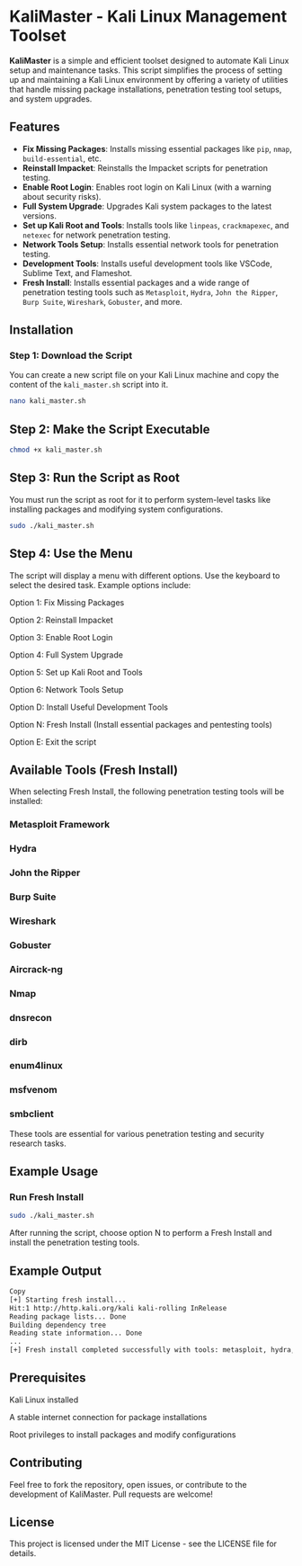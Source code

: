 # KaliMaster - Kali Linux Management Toolset

**KaliMaster** is a simple and efficient toolset designed to automate Kali Linux setup and maintenance tasks. This script simplifies the process of setting up and maintaining a Kali Linux environment by offering a variety of utilities that handle missing package installations, penetration testing tool setups, and system upgrades.

## Features

- **Fix Missing Packages**: Installs missing essential packages like `pip`, `nmap`, `build-essential`, etc.
- **Reinstall Impacket**: Reinstalls the Impacket scripts for penetration testing.
- **Enable Root Login**: Enables root login on Kali Linux (with a warning about security risks).
- **Full System Upgrade**: Upgrades Kali system packages to the latest versions.
- **Set up Kali Root and Tools**: Installs tools like `linpeas`, `crackmapexec`, and `netexec` for network penetration testing.
- **Network Tools Setup**: Installs essential network tools for penetration testing.
- **Development Tools**: Installs useful development tools like VSCode, Sublime Text, and Flameshot.
- **Fresh Install**: Installs essential packages and a wide range of penetration testing tools such as `Metasploit`, `Hydra`, `John the Ripper`, `Burp Suite`, `Wireshark`, `Gobuster`, and more.

## Installation

### Step 1: Download the Script

You can create a new script file on your Kali Linux machine and copy the content of the `kali_master.sh` script into it.

```bash
nano kali_master.sh
```
## Step 2: Make the Script Executable

```bash
chmod +x kali_master.sh
```
## Step 3: Run the Script as Root

You must run the script as root for it to perform system-level tasks like installing packages and modifying system configurations.

```bash
sudo ./kali_master.sh
```
## Step 4: Use the Menu

The script will display a menu with different options. Use the keyboard to select the desired task. Example options include:

Option 1: Fix Missing Packages

Option 2: Reinstall Impacket

Option 3: Enable Root Login

Option 4: Full System Upgrade

Option 5: Set up Kali Root and Tools

Option 6: Network Tools Setup

Option D: Install Useful Development Tools

Option N: Fresh Install (Install essential packages and pentesting tools)

Option E: Exit the script

## Available Tools (Fresh Install)
When selecting Fresh Install, the following penetration testing tools will be installed:

### Metasploit Framework

### Hydra

### John the Ripper

### Burp Suite

### Wireshark

### Gobuster

### Aircrack-ng

### Nmap

### dnsrecon

### dirb

### enum4linux

### msfvenom

### smbclient

These tools are essential for various penetration testing and security research tasks.

## Example Usage

### Run Fresh Install

```bash
sudo ./kali_master.sh
```
After running the script, choose option N to perform a Fresh Install and install the penetration testing tools.

## Example Output

```bash
Copy
[+] Starting fresh install...
Hit:1 http://http.kali.org/kali kali-rolling InRelease
Reading package lists... Done
Building dependency tree       
Reading state information... Done
...
[+] Fresh install completed successfully with tools: metasploit, hydra, john, burpsuite, wireshark, gobuster, dirb, enum4linux, msfvenom, smbclient, and more.
```
## Prerequisites

Kali Linux installed

A stable internet connection for package installations

Root privileges to install packages and modify configurations

## Contributing
Feel free to fork the repository, open issues, or contribute to the development of KaliMaster. Pull requests are welcome!

## License
This project is licensed under the MIT License - see the LICENSE file for details.




